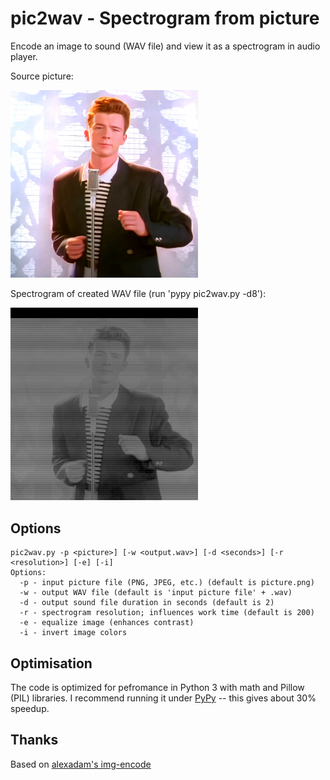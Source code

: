 # pic2wav - Spectrogram from picture
Encode an image to sound (WAV file) and view it as a spectrogram in audio player.

Source picture:

<img src="picture.png" alt="drawing" width="300"/>

Spectrogram of created WAV file (run 'pypy pic2wav.py -d8'):

<img src="picture.png.wav.spectrogram.png" alt="drawing" width="300"/>

## Options
    pic2wav.py -p <picture>] [-w <output.wav>] [-d <seconds>] [-r <resolution>] [-e] [-i]
    Options:
      -p - input picture file (PNG, JPEG, etc.) (default is picture.png)
      -w - output WAV file (default is 'input picture file' + .wav)
      -d - output sound file duration in seconds (default is 2)
      -r - spectrogram resolution; influences work time (default is 200)
      -e - equalize image (enhances contrast)
      -i - invert image colors

## Optimisation
The code is optimized for pefromance in Python 3 with math and Pillow (PIL) libraries. I recommend running it under [PyPy](https://www.pypy.org/) -- this gives about 30% speedup.

## Thanks
Based on [alexadam's img-encode](https://github.com/alexadam/img-encode/tree/master/v1-python)
